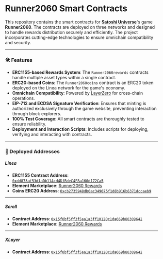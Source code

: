 # Runner2060 Smart Contracts

This repository contains the smart contracts for **[Satoshi Universe](https://x.com/universesatoshi)**'s game **Runner2060**. The contracts are deployed on three networks and designed to handle rewards distribution securely and efficiently. The project incorporates cutting-edge technologies to ensure omnichain compatibility and security.

---

### 🛠 Features

- **ERC1155-based Rewards System**: The `Runner2060rewards` contracts handle multiple asset types within a single contract.
- **ERC20-based Coins**: The `Runner2060coins` contract is an ERC20 token deployed on the Linea network for the game's economy.
- **Omnichain Compatibility**: Powered by [LayerZero](https://layerzero.network) for cross-chain operations.
- **EIP-712 and ECDSA Signature Verification**: Ensures that minting is authorized exclusively through the game website, preventing interaction through block explorers.
- **100% Test Coverage**: All smart contracts are thoroughly tested to ensure reliability.
- **Deployment and Interaction Scripts**: Includes scripts for deploying, verifying and interacting with contracts.

---

### 📍 Deployed Addresses

##### **Linea**

- **ERC1155 Contract Address**: [`0xdd873af53d1aDb11Acd4DfBdeC4E8a160d172Ca5`](https://lineascan.build/address/0xdd873af53d1aDb11Acd4DfBdeC4E8a160d172Ca5)
- **Element Marketplace**: [Runner2060 Rewards](https://element.market/collections/runner2060rewards?search[toggles][0]=ALL)
- **Coins ERC20 Address**: [`0xcb2735948db0ac349075f1d8b916b6371dccaeb9`](https://lineascan.build/address/0xcb2735948db0ac349075f1d8b916b6371dccaeb9)

---

##### **Scroll**

- **Contract Address**: [`0x15f0bf5ff3f5aa1a3ff10120c1da669b80309642`](https://scrollscan.com/address/0x15f0bf5ff3f5aa1a3ff10120c1da669b80309642)
- **Element Marketplace**: [Runner2060 Rewards](https://element.market/collections/runner2060rewards-2?search[toggles][0]=ALL)

---

##### **XLayer**

- **Contract Address**: [`0x15f0bf5ff3f5aa1a3ff10120c1da669b80309642`](https://www.oklink.com/xlayer/address/0x15f0bf5ff3f5aa1a3ff10120c1da669b80309642)
